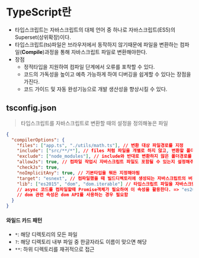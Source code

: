 # TypeScript란

- 타입스크립트는 자바스크립트의 대체 언어 중 하나로 자바스크립트(ES5)의 Superset(상위확장)이다.
- 타입스크립트(ts)파일은 브라우저에서 동작하지 않기때문에 파일을 변환하는 컴파일(**Compile**)과정을 통해 자바스크립트 파일로 변환해야한다.
- 장점
  - 정적타입을 지원하여 컴파일 단계에서 오류를 포착할 수 있다.
  - 코드의 가독성을 높이고 예측 가능하게 하여 디버깅을 쉽게할 수 있다는 장점을 가진다.
  - 코드 가이드 및 자동 완성기능으로 개발 생산성을 향상시킬 수 있다.

## tsconfig.json
> 타입스크립트를 자바스크립트로 변환할 때의 설정을 정의해놓은 파일

```json
{
  "compilerOptions": {
    "files": ["app.ts", "./utils/math.ts"], // 변환 대상 파일경로를 지정
    "include": ["src/**/*"], // files 처럼 파일을 개별로 하지 않고, 변환할 폴더경로를 지정
    "exclude": ["node_modules"], // include와 반대로 변환하지 않은 폴더경로를 지정
    "allowJs": true, // 컴파일 작업시 자바스크립트 파일도 포함될 수 있는지 설정해주는 속성으로 이미 기존 JS 파일을 TS로 점진적으로 적용할 때 사용하면 좋은 속성
    "checkJs": true,
    "noImplicitAny": true, // 기본타입을 뭐든 지정해야됨
    "target": "esnext", // 컴파일했을 때 빌드디렉토리에 생성되는 자바스크립트의 버전
    "lib": ["es2015", "dom", "dom.iterable"] // 타입스크립트 파일을 자바스크립트로 컴파일할때 포함될 라이브러리의 목록
    // async 코드를 컴파일할때 Promise객체가 필요하여 이 속성을 활용한다. => "es2015"가 프로미스 객체를 타입스크립트에서 인식할 수 있게 필요한 속성
    // dom 관련 속성은 dom API를 사용하는 경우 필요함
  }
}
```

#### 와일드 카드 패턴
- `*`: 해당 디렉토리의 모든 파일
- `?`: 해당 디렉토리 내부 파일 중 한글자라도 이름이 맞으면 해당
- `**`: 하위 디렉토리를 재귀적으로 접근